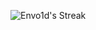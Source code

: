 ![Envo1d's Streak](https://github-readme-streak-stats.herokuapp.com/?user=Envo1d&theme=tokyonight&hide_border=true)

